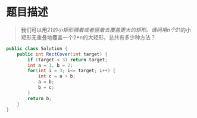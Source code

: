 # 题目描述
> 我们可以用2*1的小矩形横着或者竖着去覆盖更大的矩形。请问用n个2*1的小矩形无重叠地覆盖一个2*n的大矩形，总共有多少种方法？


```java
public class Solution {
    public int RectCover(int target) {
        if (target < 3) return target;
        int a = 1, b = 2;
        for(int i = 3; i<= target; i++) {
            int c = a + b;
            a = b;
            b = c;
        }
        return b;
    }
}
```